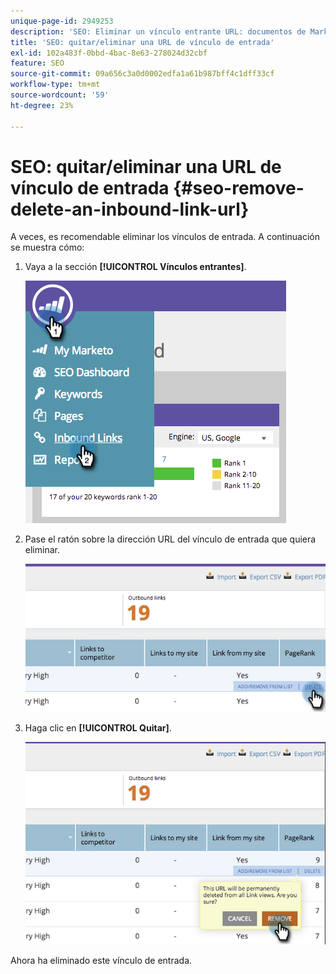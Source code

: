 ```yaml
---
unique-page-id: 2949253
description: 'SEO: Eliminar un vínculo entrante URL: documentos de Marketo: documentación del producto'
title: 'SEO: quitar/eliminar una URL de vínculo de entrada'
exl-id: 102a483f-0bbd-4bac-8e63-278024d32cbf
feature: SEO
source-git-commit: 09a656c3a0d0002edfa1a61b987bff4c1dff33cf
workflow-type: tm+mt
source-wordcount: '59'
ht-degree: 23%

---
```


# SEO: quitar/eliminar una URL de vínculo de entrada {#seo-remove-delete-an-inbound-link-url}

A veces, es recomendable eliminar los vínculos de entrada. A continuación se muestra cómo:

1. Vaya a la sección **[!UICONTROL Vínculos entrantes]**.

   ![](assets/image2014-9-18-13-3a47-3a3.png)

1. Pase el ratón sobre la dirección URL del vínculo de entrada que quiera eliminar.

   ![](assets/image2014-9-18-13-3a49-3a34.png)

1. Haga clic en **[!UICONTROL Quitar]**.

   ![](assets/image2014-9-18-13-3a49-3a44.png)

Ahora ha eliminado este vínculo de entrada.
